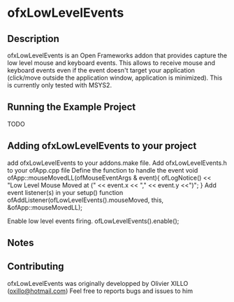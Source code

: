 ofxLowLevelEvents
=================

Description
-----------
ofxLowLevelEvents is an Open Frameworks addon that provides  capture the low level mouse and keyboard events.
This allows to receive mouse and keyboard events even if the event doesn't target your application (click/move outside the application window, application is minimized).
This is currently only tested with MSYS2.


Running the Example Project
---------------------------
TODO


Adding ofxLowLevelEvents to your project
----------------------------------------
add ofxLowLevelEvents to your addons.make file.
Add ofxLowLevelEvents.h to your ofApp.cpp file
Define the function to handle the event
void ofApp::mouseMovedLL(ofMouseEventArgs & event){
	ofLogNotice() << "Low Level Mouse Moved at (" << event.x << "," << event.y <<")";
}
Add event listener(s) in your setup() function
	ofAddListener(ofLowLevelEvents().mouseMoved, this, &ofApp::mouseMovedLL);

Enable low level events firing.
	ofLowLevelEvents().enable();

Notes
-----

Contributing 
------------

ofxLowLevelEvents was originally developped by Olivier XILLO (oxillo@hotmail.com)
Feel free to reports bugs and issues to him

